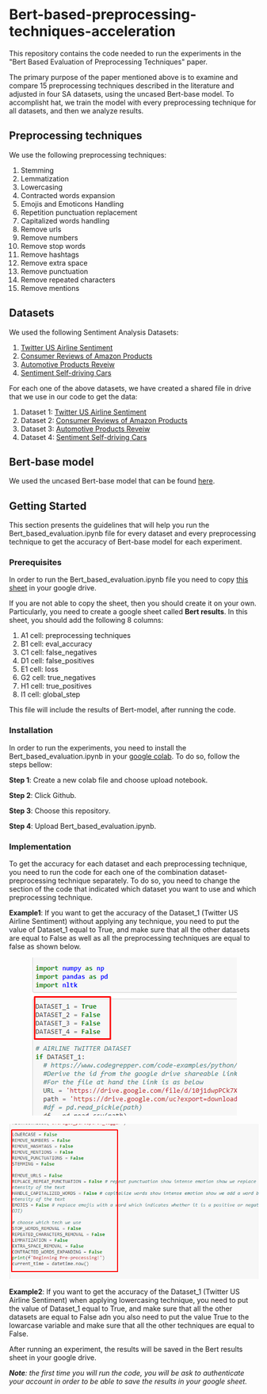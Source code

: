 # Bert-based-preprocessing-techniques-acceleration

This repository contains the code needed to run the experiments in the "Bert Based Evaluation of Preprocessing Techniques" paper.

The primary purpose of the paper mentioned above is to examine and compare 15 preprocessing techniques described in the literature and adjusted in four SA datasets, using the uncased Bert-base model. To accomplisht hat, we train the model with every preprocessing technique for all datasets, and then we analyze results.

## Preprocessing techniques

We use the following preprocessing techniques:

1. Stemming
2. Lemmatization
3. Lowercasing
4. Contracted words expansion
5. Emojis and Emoticons Handling
6. Repetition punctuation replacement
7. Capitalized words handling
8. Remove urls
9. Remove numbers
10. Remove stop words
11. Remove hashtags
12. Remove extra space
13. Remove punctuation
14. Remove repeated characters
15. Remove mentions

## Datasets

We used the following Sentiment Analysis Datasets:

1. [Twitter US Airline Sentiment](https://www.kaggle.com/crowdflower/twitter-airline-sentiment)
2. [Consumer Reviews of Amazon Products](https://www.kaggle.com/datafiniti/consumer-reviews-of-amazon-products) 
3. [Automotive Products Reveiw](https://jmcauley.ucsd.edu/data/amazon/)
4. [Sentiment Self-driving Cars](https://data.world/crowdflower/sentiment-self-driving-cars)

For each one of the above datasets, we have created a shared file in drive that we use in our code to get the data:

1. Dataset 1: [Twitter US Airline Sentiment](https://drive.google.com/file/d/10j1dwpPCk7XAHCTX7gczX2woXzMZ5Dva/view)
2. Dataset 2: [Consumer Reviews of Amazon Products](https://drive.google.com/file/d/1EbWy4GSV_Ano6OlOiXZaNuqmJrnc95p5/view) 
3. Dataset 3: [Automotive Products Reveiw](https://drive.google.com/file/d/1-ST5Wffhx9ky56Qh7KEkbfhMd9MRY97d/view)
4. Dataset 4: [Sentiment Self-driving Cars](https://drive.google.com/file/d/1XeIrsFJkOnAaly_YxyOQ8pj18b_yilTA/view)

## Bert-base model

We used the uncased Bert-base model that can be found [here](https://tfhub.dev/google/bert_uncased_L-12_H-768_A-12/1).

## Getting Started

This section presents the guidelines that will help you run the Bert_based_evaluation.ipynb file for every dataset and every preprocessing technique to get the accuracy of Bert-base model for each experiment.

### Prerequisites

In order to run the Bert_based_evaluation.ipynb file you need to copy [this sheet](https://docs.google.com/spreadsheets/d/1aG9SegoFhS4J8TbGwPhQiWQsYqqAoJnmdu6idd0OM3g/edit?usp=sharing) in your google drive.  <br />

If you are not able to copy the sheet, then you should create it on your own. Particularly, you need to create a google sheet called **Bert results**. In this sheet, you should add the following 8 columns:
1. A1 cell: preprocessing techniques
2. B1 cell: eval_accuracy	
3. C1 cell: false_negatives	
4. D1 cell: false_positives	
5. E1 cell: loss	
6. G2 cell: true_negatives	
7. H1 cell: true_positives	
8. I1 cell: global_step

This file will include the results of Bert-model, after running the code.

### Installation

In order to run the experiments, you need to install the Bert_based_evaluation.ipynb in your [google colab](https://colab.research.google.com/). To do so, follow the steps bellow:

**Step 1**: Create a new colab file and choose upload notebook. <br />

**Step 2**: Click Github.  <br />

**Step 3**: Choose this repository. <br />

**Step 4**: Upload Bert_based_evaluation.ipynb.

### Implementation

To get the accuracy for each dataset and each preprocessing technique, you need to run the code for each one of the combination dataset-preprocessing technique separately. To do so, you need to change the section of the code that indicated which dataset you want to use and which preprocessing technique. <br />

**Example1**: If you want to get the accuracy of the Dataset_1 (Twitter US Airline Sentiment) without applying any technique, you need to put the value of Dataset_1 equal to True, and make sure that all the other datasets are equal to False as well as all the preprocessing techniques are equal to false as shown below.  <br />
<p align="center">
  <img src="img/change_dataset.png" />
</p>
<p align="center">
  <img src="img/change_preprtechniques.png" />
</p>

**Example2**: If you want to get the accuracy of the Dataset_1 (Twitter US Airline Sentiment) when applying lowercasing technique, you need to put the value of Dataset_1 equal to True, and make sure that all the other datasets are equal to False adn you also need to put the value True to the lowarcase variable and make sure that all the other techniques are equal to False. <br />

After running an experiment, the results will be saved in the Bert results sheet in your google drive. <br />

***Note**: the first time you will run the code, you will be ask to authenticate your account in order to be able to save the results in your google sheet.*

